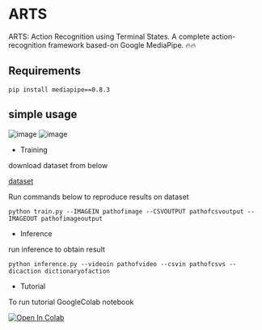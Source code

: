 # ARTS
ARTS: Action Recognition using Terminal States. A complete action-recognition framework based-on Google MediaPipe. 🔥🔥
## Requirements
```pip install mediapipe==0.8.3```
## simple usage

![image](https://drive.google.com/uc?export=view&id=1IGa4Nle7z7SOSQZMIVAoWfmeo8vyPpcj)
![image](https://drive.google.com/uc?export=view&id=15ySojeyokXp_kVt71wgtWw2PREySnnhp)

- Training

download dataset from below

[dataset](https://drive.google.com/file/d/1mTcz4jYpScHwOwGnvBerZDzZzJhRIXGS/view
)

Run commands below to reproduce results on  dataset

```python train.py --IMAGEIN pathofimage --CSVOUTPUT pathofcsvoutput --IMAGEOUT pathofimageoutput ```
- Inference

run inference to obtain result

```python inference.py --videoin pathofvideo --csvin pathofcsvs --dicaction dictionaryofaction ```

- Tutorial

To run tutorial GoogleColab notebook 

<a href="https://colab.research.google.com/github/4-geeks/ARTS/blob/main/ARTSTUTORIAL.ipynb">
  <img src="https://colab.research.google.com/assets/colab-badge.svg" alt="Open In Colab"/>
</a>

